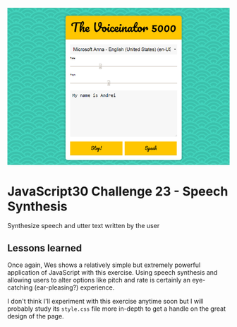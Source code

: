![JS23](js23.png)
# JavaScript30 Challenge 23 - Speech Synthesis
Synthesize speech and utter text written by the user

## Lessons learned

Once again, Wes shows a relatively simple but extremely powerful application of JavaScript with this exercise. Using speech synthesis and allowing users to alter options like pitch and rate is certainly an eye-catching (ear-pleasing?) experience.

I don't think I'll experiment with this exercise anytime soon but I will probably study its `style.css` file more in-depth to get a handle on the great design of the page.